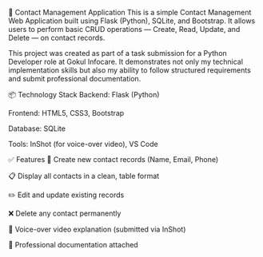 📘 Contact Management Application
This is a simple Contact Management Web Application built using Flask (Python), SQLite, and Bootstrap. It allows users to perform basic CRUD operations — Create, Read, Update, and Delete — on contact records.

This project was created as part of a task submission for a Python Developer role at Gokul Infocare. It demonstrates not only my technical implementation skills but also my ability to follow structured requirements and submit professional documentation.

📦 Technology Stack
Backend: Flask (Python)

Frontend: HTML5, CSS3, Bootstrap

Database: SQLite

Tools: InShot (for voice-over video), VS Code

✅ Features
📝 Create new contact records (Name, Email, Phone)

📋 Display all contacts in a clean, table format

✏️ Edit and update existing records

❌ Delete any contact permanently

💬 Voice-over video explanation (submitted via InShot)

📄 Professional documentation attached

